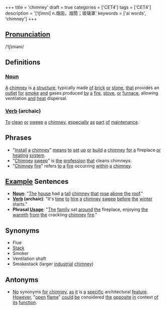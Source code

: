 +++
title = 'chimney'
draft = true
categories = ['CET4']
tags = ['CET4']
description = '[ˈt∫imni] n.烟囱，烟筒；玻璃罩'
keywords = ['ai words', 'chimney']
+++

## [Pronunciation](/post/pronunciation/)
/ˈtʃɪməni/

## Definitions
### [Noun](/post/noun/)
[A](/post/a/) [chimney](/post/chimney/) is [a](/post/a/) [structure](/post/structure/), typically made [of](/post/of/) [brick](/post/brick/) [or](/post/or/) [stone](/post/stone/), [that](/post/that/) provides an [outlet](/post/outlet/) [for](/post/for/) [smoke](/post/smoke/) [and](/post/and/) gases produced [by](/post/by/) [a](/post/a/) [fire](/post/fire/), [stove](/post/stove/), [or](/post/or/) [furnace](/post/furnace/), allowing ventilation [and](/post/and/) [heat](/post/heat/) dispersal.

### [Verb](/post/verb/) (archaic)
[To](/post/to/) [clean](/post/clean/) [or](/post/or/) [sweep](/post/sweep/) [a](/post/a/) [chimney](/post/chimney/), [especially](/post/especially/) [as](/post/as/) [part](/post/part/) [of](/post/of/) [maintenance](/post/maintenance/).

## Phrases
- "[Install](/post/install/) [a](/post/a/) [chimney](/post/chimney/)" [means](/post/means/) [to](/post/to/) [set](/post/set/) [up](/post/up/) [or](/post/or/) [build](/post/build/) [a](/post/a/) [chimney](/post/chimney/) [for](/post/for/) [a](/post/a/) fireplace [or](/post/or/) [heating](/post/heating/) [system](/post/system/).
- "[Chimney](/post/chimney/) [sweep](/post/sweep/)" is [the](/post/the/) [profession](/post/profession/) [that](/post/that/) cleans chimneys.
- "[Chimney](/post/chimney/) [fire](/post/fire/)" refers [to](/post/to/) [a](/post/a/) [fire](/post/fire/) occurring [within](/post/within/) [a](/post/a/) [chimney](/post/chimney/).

## [Example](/post/example/) Sentences
- **[Noun](/post/noun/)**: "[The](/post/the/) [house](/post/house/) had [a](/post/a/) [tall](/post/tall/) [chimney](/post/chimney/) [that](/post/that/) [rose](/post/rose/) [above](/post/above/) [the](/post/the/) [roof](/post/roof/)."
- **[Verb](/post/verb/) (archaic)**: "It's [time](/post/time/) [to](/post/to/) [hire](/post/hire/) [a](/post/a/) [chimney](/post/chimney/) [sweep](/post/sweep/) [before](/post/before/) [the](/post/the/) [winter](/post/winter/) starts."
- **Phrasal [Usage](/post/usage/)**: "[The](/post/the/) [family](/post/family/) sat [around](/post/around/) [the](/post/the/) fireplace, enjoying [the](/post/the/) [warmth](/post/warmth/) [from](/post/from/) [the](/post/the/) crackling [chimney](/post/chimney/) [fire](/post/fire/)."

## Synonyms
- Flue
- [Stack](/post/stack/)
- Smoker
- Ventilation shaft
- Smokestack (larger [industrial](/post/industrial/) [chimney](/post/chimney/))

## Antonyms
- [No](/post/no/) synonyms [for](/post/for/) [chimney](/post/chimney/), [as](/post/as/) [it](/post/it/) is [a](/post/a/) [specific](/post/specific/) architectural [feature](/post/feature/). [However](/post/however/), "[open](/post/open/) [flame](/post/flame/)" [could](/post/could/) [be](/post/be/) considered [the](/post/the/) [opposite](/post/opposite/) [in](/post/in/) context [of](/post/of/) [its](/post/its/) [function](/post/function/).

